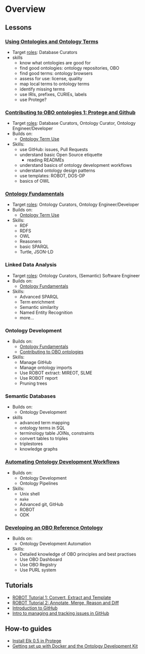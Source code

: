 # Overview

## Lessons

### [Using Ontologies and Ontology Terms](lesson/ontology-term-use.md)

- Target [roles](getting-started.md#oboroles): Database Curators
- skills
  - know what ontologies are good for
  - find good ontologies: ontology repositories, OBO
  - find good terms: ontology browsers
  - assess for use: license, quality
  - map local terms to ontology terms
  - identify missing terms
  - use IRIs, prefixes, CURIEs, labels
  - use Protege?

### [Contributing to OBO ontologies 1: Protege and Github](lesson/contributing-to-obo-ontologies.md)

- Target [roles](getting-started.md#oboroles): Database Curators, Ontology Curator, Ontology Engineer/Developer
- Builds on:
  - [Ontology Term Use](lesson/ontology-term-use.md)
- Skills:
  - use GitHub: issues, Pull Requests
  - understand basic Open Source etiquette
    - reading READMEs
  - understand basics of ontology development workflows
  - understand ontology design patterns
  - use templates: ROBOT, DOS-DP
  - basics of OWL

### [Ontology Fundamentals](lesson/ontology-fundamentals.md)

- Target [roles](getting-started.md#oboroles): Ontology Curators, Ontology Engineer/Developer
- Builds on:
  - [Ontology Term Use](lesson/ontology-term-use.md)
- Skills:
  - RDF
  - RDFS
  - OWL
  - Reasoners
  - basic SPARQL
  - Turtle, JSON-LD

### Linked Data Analysis

- Target [roles](getting-started.md#oboroles): Ontology Curators, (Semantic) Software Engineer
- Builds on:
  - [Ontology Fundamentals](lesson/ontology-fundamentals.md)
- Skills:
  - Advanced SPARQL
  - Term enrichment
  - Semantic similarity
  - Named Entity Recognition
  - more...

### Ontology Development

- Builds on:
  - [Ontology Fundamentals](lesson/ontology-fundamentals.md)
  - [Contributing to OBO ontologies](lesson/contributing-to-obo-ontologies.md)
- Skills:
  - Manage GitHub
  - Manage ontology imports
  - Use ROBOT extract: MIREOT, SLME
  - Use ROBOT report
  - Pruning trees

### Semantic Databases

- Builds on:
  - Ontology Development
- skills
  - advanced term mapping
  - ontology terms in SQL
  - terminology table JOINs, constraints
  - convert tables to triples
  - triplestores
  - knowledge graphs

### [Automating Ontology Development Workflows](lesson/automating-ontology-workflows.md)

- Builds on:
  - Ontology Development
  - Ontology Pipelines
- Skills:
  - Unix shell
  - `make`
  - Advanced git, GitHub
  - ROBOT
  - ODK

### [Developing an OBO Reference Ontology](lesson/developing-an-obo-ontology.md)

- Builds on:
  - Ontology Development Automation
- Skills:
  - Detailed knowledge of OBO principles and best practises
  - Use OBO Dashboard
  - Use OBO Registry
  - Use PURL system

## Tutorials

- [ROBOT Tutorial 1: Convert, Extract and Template](tutorial/robot-tutorial-1.md)
- [ROBOT Tutorial 2: Annotate, Merge, Reason and Diff](tutorial/robot-tutorial-2.md)
- [Introduction to GitHub](tutorial/github-fundamentals.md)
- [Intro to managing and tracking issues in GitHub](tutorial/github-issues.md)

## How-to guides

- [Install Elk 0.5 in Protege](howto/installing-elk-in-protege.md)
- [Getting set up with Docker and the Ontology Development Kit](howto/odk-setup.md)
